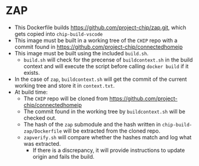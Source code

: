 # ZAP

- This Dockerfile builds https://github.com/project-chip/zap.git, which gets copied into `chip-build-vscode`
- This image must be built in a working tree of the `CHIP` repo with a commit found in https://github.com/project-chip/connectedhomeip
- This image must be built using the included `build.sh`.
  - `build.sh` will check for the precense of `buildcontext.sh` in the build context and will execute the script before calling `docker build` if it exists.
- In the case of `zap`, `buildcontext.sh` will get the commit of the current working tree and store it in `context.txt`.
- At build time:
  - The `CHIP` repo will be cloned from https://github.com/project-chip/connectedhomeip
  - The commit found in the working tree by `buildcontext.sh` will be checked out.
  - The hash of the `zap` submodule and the hash written in `chip-build-zap/Dockerfile` will be extracted from the cloned repo.
  - `zapverify.sh` will compare whether the hashes match and log what was extracted.
    - If there is a discrepancy, it will provide instructions to update origin and fails the build.
